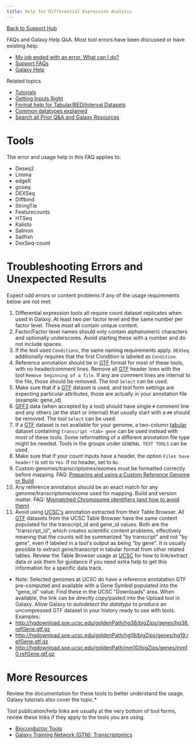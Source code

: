 ```yaml
---
title: Help for Differential Expression Analysis
---
```

[Back to Support Hub](/support/)

FAQs and Galaxy Help Q`&`A. Most tool errors have been discussed or have existing help:

* [My job ended with an error. What can I do?](/support/tool-error/)
* [Support FAQs](/support/)
* [Galaxy Help](https://help.galaxyproject.org/)

Related topics

* [Tutorials](/learn/)
* [Getting Inputs Right](/support/#getting-inputs-right)
* [Format help for Tabular/BED/Interval Datasets](/support/tabular/)
* [Common datatypes explained](/learn/datatypes/)
* [Search all Prior Q&A and Galaxy Resources](https://galaxyproject.org/search/)

# Tools

The error and usage help in this FAQ applies to:

* Deseq2
* Limma
* edgeR
* goseq
* DEXSeq
* Diffbind
* StringTie
* Featurecounts
* HTSeq
* Kalisto
* Salmon
* Sailfish
* DexSeq-count

# Troubleshooting Errors and Unexpected Results

Expect odd errors or content problems if any of the usage requirements below are not met:

1. Differential expression tools all require count dataset replicates when used in Galaxy. At least two per factor level and the same number per factor level. These must all contain unique content.
1. Factor/Factor level names should only contain alphanumeric characters and optionally underscores. Avoid starting these with a number and do not include spaces.
1. If the tool uses `Conditions`, the same naming requirements apply. `DEXSeq` additionally requires that the first Condition is labeled as `Condition`.
1. Reference annotation should be in [GTF](/learn/datatypes/#gtf) format for most of these tools, with no header/comment lines. Remove all [GTF](/learn/datatypes/#gtf) header lines with the tool `Remove beginning of a file`. If any are comment lines are internal to the file, those should be removed. The tool `Select` can be used.
1. Make sure that if a [GTF](/learn/datatypes/#gtf) dataset is used, and tool form settings are expecting particular attributes, those are actually in your annotation file (example: gene_id).
1. [GFF3](/learn/datatypes/#gff3) data (when accepted by a tool) should have single `#` comment line and any others (at the start or internal) that usually start with a `##` should be removed. The tool `Select` can be used.
1. If a [GTF](/learn/datatypes/#gtf) dataset is not available for your genome, a two-column [tabular](/learn/datatypes/#tabular-tab-delimited) dataset containing `transcript <tab> gene` can be used instead with most of these tools. Some reformatting of a different annotation file type might be needed. Tools in the groups under `GENERAL TEXT TOOLS` can be used.
1. Make sure that if your count inputs have a header, the option `Files have header?` is set to `Yes`. If no header, set to `No`.
1. Custom genomes/transcriptomes/exomes must be formatted correctly before mapping. FAQ: [Preparing and using a Custom Reference Genome or Build](/learn/custom-genomes/)
1. Any reference annotation should be an exact match for any genome/transcriptome/exome used for mapping. Build and version matter. FAQ: [Mismatched Chromosome identifiers (and how to avoid them)](/support/chrom-identifiers/)
1. Avoid using [UCSC's](https://genome.ucsc.edu/) annotation extracted from their Table Browser. All [GTF](/learn/datatypes/#gtf) datasets from the UCSC Table Browser have the same content populated for the transcript_id and gene_id values. Both are the "transcript_id", which creates scientific content problems, effectively meaning that the counts will be summarized "by transcript" and not "by gene", even if labeled in a tool's output as being "by gene". It is usually possible to extract gene/transcript in tabular format from other related tables. Review the Table Browser usage at [UCSC](https://genome.ucsc.edu/) for how to link/extract data or ask them for guidance if you need extra help to get this information for a specific data track.

  * Note: Selected genomes at UCSC do have a reference anotatation GTF pre-computed and available with a Gene Symbol populated into the "gene_id" value. Find these in the UCSC "Downloads" area. When available, the link can be directly copy/pasted into the Upload tool in Galaxy. Allow Galaxy to *autodetect the datatype* to produce an uncompressed GTF dataset in your history ready to use with tools. Examples:
  * http://hgdownload.soe.ucsc.edu/goldenPath/hg38/bigZips/genes/hg38.refGene.gtf.gz
  * http://hgdownload.soe.ucsc.edu/goldenPath/hg19/bigZips/genes/hg19.refGene.gtf.gz
  * http://hgdownload.soe.ucsc.edu/goldenPath/mm10/bigZips/genes/mm10.refGene.gtf.gz


# More Resources

Review the documentation for these tools to better understand the usage. Galaxy tutorials also cover the topic.*

Tool publication/help links are usually at the very bottom of tool forms, review these links if they apply to the tools you are using.

* [Bioconductor Tools](https://bioconductor.org/)
* [Galaxy Training Network (GTN): Transcriptomics](https://training.galaxyproject.org/training-material/topics/transcriptomics/)




